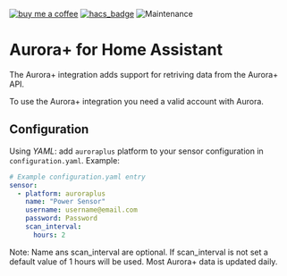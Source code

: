 [![buy me a coffee](https://img.shields.io/badge/If%20you%20like%20it-Buy%20us%20a%20coffee-green.svg?style=for-the-badge)](https://www.buymeacoffee.com/leighcurran)
[![hacs_badge](https://img.shields.io/badge/HACS-Default-yellow.svg?style=for-the-badge)](https://github.com/custom-components/hacs)
![Maintenance](https://img.shields.io/maintenance/yes/2021.svg?style=for-the-badge)

# Aurora+ for Home Assistant

The Aurora+ integration adds support for retriving data from the Aurora+ API.

To use the Aurora+ integration you need a valid account with Aurora.

## Configuration
Using *YAML*: add `auroraplus` platform to your sensor configuration in `configuration.yaml`. Example:

```yaml
# Example configuration.yaml entry
sensor:
  - platform: auroraplus
    name: "Power Sensor"
    username: username@email.com
    password: Password
    scan_interval:
      hours: 2
```
Note: Name ans scan_interval are optional. If scan_interval is not set a default value of 1 hours will be used. Most Aurora+ data is updated daily.
